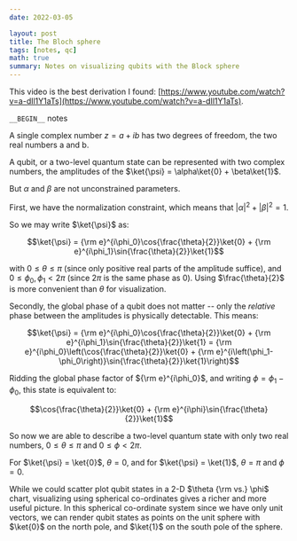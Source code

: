 ```yaml
---
date: 2022-03-05

layout: post
title: The Bloch sphere
tags: [notes, qc]
math: true
summary: Notes on visualizing qubits with the Block sphere
---
```

This video is the best derivation I found:
[https://www.youtube.com/watch?v=a-dIl1Y1aTs](https://www.youtube.com/watch?v=a-dIl1Y1aTs).

`__BEGIN__` notes

A single complex number $z = a + ib$ has two degrees of freedom, the two real
numbers a and b.

A qubit, or a two-level quantum state can be represented with two complex
numbers, the amplitudes of the $\ket{\psi} = \alpha\ket{0} + \beta\ket{1}$.

But $\alpha$ and $\beta$ are not unconstrained parameters.

First, we have the normalization constraint, which means that $\lvert \alpha
\rvert^2 + \lvert \beta \rvert^2 = 1$.

So we may write $\ket{\psi}$ as:

$$\ket{\psi} = {\rm e}^{i\phi_0}\cos{\frac{\theta}{2}}\ket{0} + {\rm e}^{i\phi_1}\sin{\frac{\theta}{2}}\ket{1}$$

with $0 \le \theta \le \pi$ (since only positive real parts of the amplitude
suffice), and $0 \le \phi_0, \phi_1 \lt 2\pi$ (since $2\pi$ is the same
phase as $0$). Using $\frac{\theta}{2}$ is more convenient than $\theta$
for visualization.

Secondly, the global phase of a qubit does not matter -- only the *relative*
phase between the amplitudes is physically detectable. This means:

$$\ket{\psi} = {\rm e}^{i\phi_0}\cos{\frac{\theta}{2}}\ket{0} + {\rm e}^{i\phi_1}\sin{\frac{\theta}{2}}\ket{1} = {\rm e}^{i\phi_0}\left(\cos{\frac{\theta}{2}}\ket{0} + {\rm e}^{i\left(\phi_1-\phi_0\right)}\sin{\frac{\theta}{2}}\ket{1}\right)$$

Ridding the global phase factor of ${\rm e}^{i\phi_0}$, and writing $\phi =
\phi_1 - \phi_0$, this state is equivalent to:

$$\cos{\frac{\theta}{2}}\ket{0} + {\rm e}^{i\phi}\sin{\frac{\theta}{2}}\ket{1}$$

So now we are able to describe a two-level quantum state with only two real
numbers, $0 \le \theta \le \pi$ and $0 \le \phi \lt 2\pi$.

For $\ket{\psi} = \ket{0}$, $\theta = 0$, and for $\ket{\psi} = \ket{1}$,
$\theta = \pi$ and $\phi = 0$.

While we could scatter plot qubit states in a 2-D $\theta {\rm vs.} \phi$
chart, visualizing using spherical co-ordinates gives a richer and more useful
picture. In this spherical co-ordinate system since we have only unit vectors,
we can render qubit states as points on the unit sphere with $\ket{0}$ on the
north pole, and $\ket{1}$ on the south pole of the sphere.



